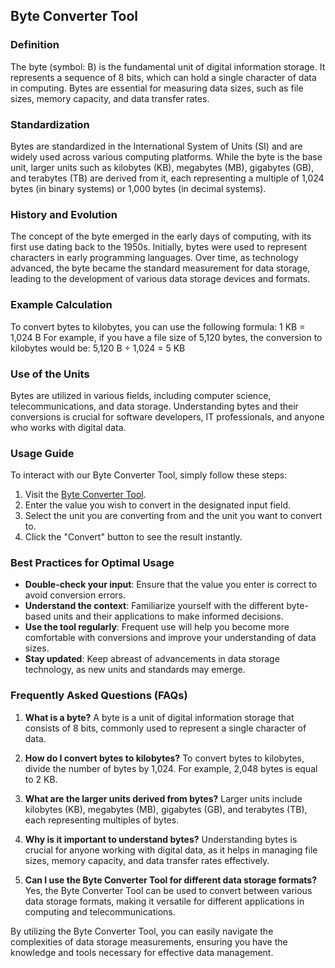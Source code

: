 ## Byte Converter Tool

### Definition
The byte (symbol: B) is the fundamental unit of digital information storage. It represents a sequence of 8 bits, which can hold a single character of data in computing. Bytes are essential for measuring data sizes, such as file sizes, memory capacity, and data transfer rates.

### Standardization
Bytes are standardized in the International System of Units (SI) and are widely used across various computing platforms. While the byte is the base unit, larger units such as kilobytes (KB), megabytes (MB), gigabytes (GB), and terabytes (TB) are derived from it, each representing a multiple of 1,024 bytes (in binary systems) or 1,000 bytes (in decimal systems).

### History and Evolution
The concept of the byte emerged in the early days of computing, with its first use dating back to the 1950s. Initially, bytes were used to represent characters in early programming languages. Over time, as technology advanced, the byte became the standard measurement for data storage, leading to the development of various data storage devices and formats.

### Example Calculation
To convert bytes to kilobytes, you can use the following formula:
1 KB = 1,024 B
For example, if you have a file size of 5,120 bytes, the conversion to kilobytes would be:
5,120 B ÷ 1,024 = 5 KB

### Use of the Units
Bytes are utilized in various fields, including computer science, telecommunications, and data storage. Understanding bytes and their conversions is crucial for software developers, IT professionals, and anyone who works with digital data.

### Usage Guide
To interact with our Byte Converter Tool, simply follow these steps:
1. Visit the [Byte Converter Tool](https://www.inayam.co/unit-converter/data_storage_binary).
2. Enter the value you wish to convert in the designated input field.
3. Select the unit you are converting from and the unit you want to convert to.
4. Click the "Convert" button to see the result instantly.

### Best Practices for Optimal Usage
- **Double-check your input**: Ensure that the value you enter is correct to avoid conversion errors.
- **Understand the context**: Familiarize yourself with the different byte-based units and their applications to make informed decisions.
- **Use the tool regularly**: Frequent use will help you become more comfortable with conversions and improve your understanding of data sizes.
- **Stay updated**: Keep abreast of advancements in data storage technology, as new units and standards may emerge.

### Frequently Asked Questions (FAQs)

1. **What is a byte?**
   A byte is a unit of digital information storage that consists of 8 bits, commonly used to represent a single character of data.

2. **How do I convert bytes to kilobytes?**
   To convert bytes to kilobytes, divide the number of bytes by 1,024. For example, 2,048 bytes is equal to 2 KB.

3. **What are the larger units derived from bytes?**
   Larger units include kilobytes (KB), megabytes (MB), gigabytes (GB), and terabytes (TB), each representing multiples of bytes.

4. **Why is it important to understand bytes?**
   Understanding bytes is crucial for anyone working with digital data, as it helps in managing file sizes, memory capacity, and data transfer rates effectively.

5. **Can I use the Byte Converter Tool for different data storage formats?**
   Yes, the Byte Converter Tool can be used to convert between various data storage formats, making it versatile for different applications in computing and telecommunications.

By utilizing the Byte Converter Tool, you can easily navigate the complexities of data storage measurements, ensuring you have the knowledge and tools necessary for effective data management.